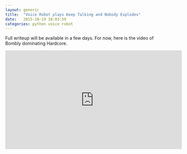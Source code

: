 ```yaml
---
layout: generic
title:  "Voice Robot plays Keep Talking and Nobody Explodes"
date:   2015-10-19 18:03:59
categories: python voice robot
---
```


Full writeup will be available in a few days. For now, here is the video of Bombly dominating Hardcore.

<iframe width="560" height="315" src="https://www.youtube.com/embed/ydQEb6zyAuE" frameborder="0" allowfullscreen></iframe>
